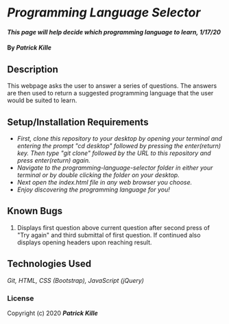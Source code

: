 # _Programming Language Selector_

#### _This page will help decide which programming language to learn, 1/17/20_

#### By _**Patrick Kille**_

## Description

This webpage asks the user to answer a series of questions. The answers are then used to return a suggested programming language that the user would be suited to learn.

## Setup/Installation Requirements

* _First, clone this repository to your desktop by opening your terminal and entering the prompt "cd desktop" followed by pressing the enter(return) key. Then type "git clone" followed by the URL to this repository and press enter(return) again._
* _Navigate to the programming-language-selector folder in either your terminal or by double clicking the folder on your desktop._
* _Next open the index.html file in any web browser you choose._
* _Enjoy discovering the programming language for you!_

## Known Bugs

1. Displays first question above current question after second press of "Try again" and third submittal of first question. If continued also displays opening headers upon reaching result.

## Technologies Used

_Git, HTML, CSS (Bootstrap), JavaScript (jQuery)_

### License

Copyright (c) 2020 **_Patrick Kille_**